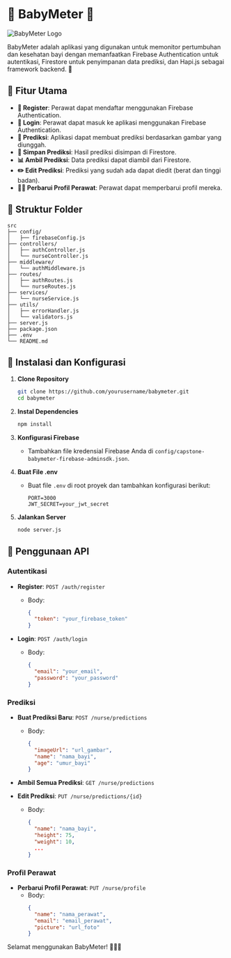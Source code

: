# 🍼 BabyMeter 👶

![BabyMeter Logo](https://storage.googleapis.com/asset-design/logo/Cuplikan%20layar%202024-06-05%20110602.png)

BabyMeter adalah aplikasi yang digunakan untuk memonitor pertumbuhan dan kesehatan bayi dengan memanfaatkan Firebase Authentication untuk autentikasi, Firestore untuk penyimpanan data prediksi, dan Hapi.js sebagai framework backend. 🚀

## 🌟 Fitur Utama

- **📝 Register**: Perawat dapat mendaftar menggunakan Firebase Authentication.
- **🔑 Login**: Perawat dapat masuk ke aplikasi menggunakan Firebase Authentication.
- **🔮 Prediksi**: Aplikasi dapat membuat prediksi berdasarkan gambar yang diunggah.
- **💾 Simpan Prediksi**: Hasil prediksi disimpan di Firestore.
- **📊 Ambil Prediksi**: Data prediksi dapat diambil dari Firestore.
- **✏️ Edit Prediksi**: Prediksi yang sudah ada dapat diedit (berat dan tinggi badan).
- **👩‍⚕️ Perbarui Profil Perawat**: Perawat dapat memperbarui profil mereka.

## 📂 Struktur Folder

```
src
├── config/
│   ├── firebaseConfig.js
├── controllers/
│   ├── authController.js
│   └── nurseController.js
├── middleware/
│   └── authMiddleware.js
├── routes/
│   ├── authRoutes.js
│   └── nurseRoutes.js
├── services/
│   └── nurseService.js
├── utils/
│   ├── errorHandler.js
│   └── validators.js
├── server.js
├── package.json
├── .env
└── README.md
```

## 🚀 Instalasi dan Konfigurasi

1. **Clone Repository**
   ```bash
   git clone https://github.com/yourusername/babymeter.git
   cd babymeter
   ```

2. **Instal Dependencies**
   ```bash
   npm install
   ```

3. **Konfigurasi Firebase**
   - Tambahkan file kredensial Firebase Anda di `config/capstone-babymeter-firebase-adminsdk.json`.

4. **Buat File .env**
   - Buat file `.env` di root proyek dan tambahkan konfigurasi berikut:
     ```env
     PORT=3000
     JWT_SECRET=your_jwt_secret
     ```

5. **Jalankan Server**
   ```bash
   node server.js
   ```

## 🎯 Penggunaan API

### Autentikasi

- **Register**: `POST /auth/register`
  - Body:
    ```json
    {
      "token": "your_firebase_token"
    }
    ```

- **Login**: `POST /auth/login`
  - Body:
    ```json
    {
      "email": "your_email",
      "password": "your_password"
    }
    ```

### Prediksi

- **Buat Prediksi Baru**: `POST /nurse/predictions`
  - Body:
    ```json
    {
      "imageUrl": "url_gambar",
      "name": "nama_bayi",
      "age": "umur_bayi"
    }
    ```

- **Ambil Semua Prediksi**: `GET /nurse/predictions`

- **Edit Prediksi**: `PUT /nurse/predictions/{id}`
  - Body:
    ```json
    {
      "name": "nama_bayi",
      "height": 75,
      "weight": 10,
      ...
    }
    ```

### Profil Perawat

- **Perbarui Profil Perawat**: `PUT /nurse/profile`
  - Body:
    ```json
    {
      "name": "nama_perawat",
      "email": "email_perawat",
      "picture": "url_foto"
    }
    ```

Selamat menggunakan BabyMeter! 🎉👶✨